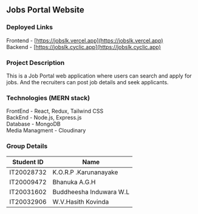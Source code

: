 ## Jobs Portal Website

### Deployed Links

Frontend - [https://jobslk.vercel.app](https://jobslk.vercel.app) \
Backend - [https://jobslk.cyclic.app](https://jobslk.cyclic.app)

### Project Description

This is a Job Portal web application where users can search and apply for jobs. And the recruiters can post job details and seek applicants.

### Technologies (MERN stack)

FrontEnd - React, Redux, Tailwind CSS\
BackEnd - Node.js, Express.js\
Database - MongoDB\
Media Managment - Cloudinary

### Group Details

| Student ID | Name                    |
| ---------- | ----------------------- |
| IT20028732 | K.O.R.P .Karunanayake   |
| IT20009472 | Bhanuka A.G.H           |
| IT20031602 | Buddheesha Induwara W.L |
| IT20032906 | W.V.Hasith Kovinda      |
